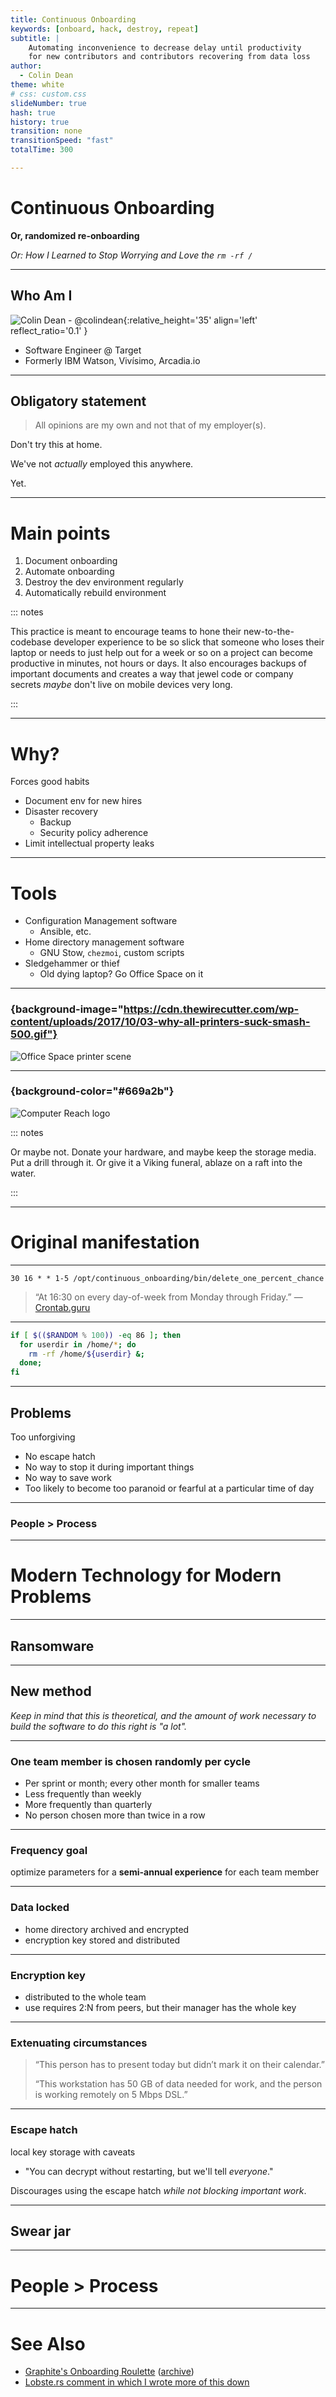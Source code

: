```yaml
---
title: Continuous Onboarding
keywords: [onboard, hack, destroy, repeat]
subtitle: |
    Automating inconvenience to decrease delay until productivity
    for new contributors and contributors recovering from data loss
author:
  - Colin Dean
theme: white
# css: custom.css
slideNumber: true
hash: true
history: true
transition: none
transitionSpeed: "fast"
totalTime: 300

---
```


# Continuous Onboarding

**Or, randomized re-onboarding**

_Or: How I Learned to Stop Worrying and Love the `rm -rf /`_

---

## Who Am I

![Colin Dean - @colindean](http://i.imgur.com/OQjWfCX.jpg){:relative_height='35' align='left' reflect_ratio='0.1' }

* Software Engineer @ Target
* Formerly IBM Watson, Vivísimo, Arcadia.io

---

## Obligatory statement

> All opinions are my own and not that of my employer(s).

Don't try this at home.

We've not _actually_ employed this anywhere.

Yet.

---

# Main points

1. Document onboarding
2. Automate onboarding
3. Destroy the dev environment regularly
4. Automatically rebuild environment

::: notes

This practice is meant to encourage teams to hone
their new-to-the-codebase developer experience to be so slick that
someone who loses their laptop or needs to just help out for a week or so on a project
can become productive in minutes, not hours or days.
It also encourages backups of important documents and 
creates a way that jewel code or company secrets _maybe_ don't live on mobile devices very long.

:::

---

# Why?

Forces good habits

* Document env for new hires
* Disaster recovery
  * Backup
  * Security policy adherence
* Limit intellectual property leaks

---

# Tools

* Configuration Management software
   * Ansible, etc.
* Home directory management software
   * GNU Stow, `chezmoi`, custom scripts
* Sledgehammer or thief
   * Old dying laptop? Go Office Space on it

---

### {background-image="https://cdn.thewirecutter.com/wp-content/uploads/2017/10/03-why-all-printers-suck-smash-500.gif"}

![Office Space printer scene](https://cdn.thewirecutter.com/wp-content/uploads/2017/10/03-why-all-printers-suck-smash-500.gif)

---

### {background-color="#669a2b"}

![Computer Reach logo](computer_reach.png)

::: notes

Or maybe not. Donate your hardware, and maybe keep the storage media.
Put a drill through it.
Or give it a Viking funeral, ablaze on a raft into the water.

:::

---

# Original manifestation

---

```cron
30 16 * * 1-5 /opt/continuous_onboarding/bin/delete_one_percent_chance
```

> “At 16:30 on every day-of-week from Monday through Friday.”
> — [Crontab.guru](https://crontab.guru/#30_16_*_*_1-5)

---

```bash
if [ $(($RANDOM % 100)) -eq 86 ]; then
  for userdir in /home/*; do
    rm -rf /home/${userdir} &;
  done;
fi
```

---

## Problems

Too unforgiving

* No escape hatch
* No way to stop it during important things
* No way to save work
* Too likely to become too paranoid or fearful at a particular time of day

---

### People > Process

---

# Modern Technology for Modern Problems

---

## Ransomware

---

## New method

_Keep in mind that this is theoretical, and the amount of work necessary to build the software to do this right is "a lot"._

---

### One team member is chosen randomly per cycle

+ Per sprint or month; every other month for smaller teams
+ Less frequently than weekly
+ More frequently than quarterly
+ No person chosen more than twice in a row

---

### Frequency goal

optimize parameters for a **semi-annual experience** for each team member

---

### Data locked

- home directory archived and encrypted
- encryption key stored and distributed

---

### Encryption key

- distributed to the whole team
- use requires 2:N from peers, but their manager has the whole key

---

### Extenuating circumstances

> “This person has to present today but didn’t mark it on their calendar.”
> 
> “This workstation has 50 GB of data needed for work, and the person is working remotely on 5 Mbps DSL.”

---

### Escape hatch

local key storage with caveats

- "You can decrypt without restarting, but we'll tell _everyone_."

Discourages using the escape hatch _while not blocking important work_.

---

## Swear jar

---

# People > Process

--- 

# See Also

* [Graphite's Onboarding Roulette](https://graphite.dev/blog/onboarding-roulette)
  ([archive](https://web.archive.org/web/20240315110425/https://graphite.dev/blog/onboarding-roulette))
* [Lobste.rs comment in which I wrote more of this down](https://lobste.rs/s/mlek1h/onboarding_roulette_deleting_our#c_jsjuxt)
